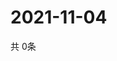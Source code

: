 # 2021-11-04
  共 0条

  <!-- BEGIN -->
  <!-- 最后更新时间Thu Nov 04 2021 04:05:16 GMT+0000 (Coordinated Universal Time) -->
  
  <!-- END -->
  
  